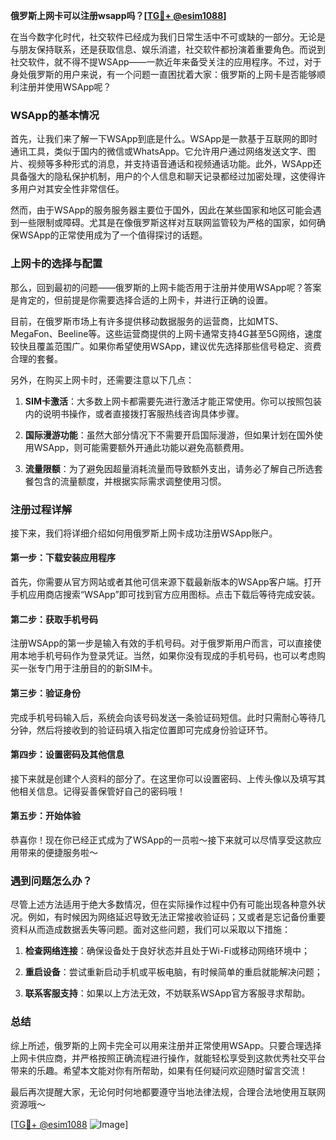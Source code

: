 **俄罗斯上网卡可以注册wsapp吗？[[TG💪+ @esim1088](https://t.me/s/esim1088)]**

在当今数字化时代，社交软件已经成为我们日常生活中不可或缺的一部分。无论是与朋友保持联系，还是获取信息、娱乐消遣，社交软件都扮演着重要角色。而说到社交软件，就不得不提WSApp——一款近年来备受关注的应用程序。不过，对于身处俄罗斯的用户来说，有一个问题一直困扰着大家：俄罗斯的上网卡是否能够顺利注册并使用WSApp呢？

### WSApp的基本情况

首先，让我们来了解一下WSApp到底是什么。WSApp是一款基于互联网的即时通讯工具，类似于国内的微信或WhatsApp。它允许用户通过网络发送文字、图片、视频等多种形式的消息，并支持语音通话和视频通话功能。此外，WSApp还具备强大的隐私保护机制，用户的个人信息和聊天记录都经过加密处理，这使得许多用户对其安全性非常信任。

然而，由于WSApp的服务服务器主要位于国外，因此在某些国家和地区可能会遇到一些限制或障碍。尤其是在像俄罗斯这样对互联网监管较为严格的国家，如何确保WSApp的正常使用成为了一个值得探讨的话题。

### 上网卡的选择与配置

那么，回到最初的问题——俄罗斯的上网卡能否用于注册并使用WSApp呢？答案是肯定的，但前提是你需要选择合适的上网卡，并进行正确的设置。

目前，在俄罗斯市场上有许多提供移动数据服务的运营商，比如MTS、MegaFon、Beeline等。这些运营商提供的上网卡通常支持4G甚至5G网络，速度较快且覆盖范围广。如果你希望使用WSApp，建议优先选择那些信号稳定、资费合理的套餐。

另外，在购买上网卡时，还需要注意以下几点：

1. **SIM卡激活**：大多数上网卡都需要先进行激活才能正常使用。你可以按照包装内的说明书操作，或者直接拨打客服热线咨询具体步骤。
   
2. **国际漫游功能**：虽然大部分情况下不需要开启国际漫游，但如果计划在国外使用WSApp，则可能需要额外开通此功能以避免高额费用。

3. **流量限额**：为了避免因超量消耗流量而导致额外支出，请务必了解自己所选套餐包含的流量额度，并根据实际需求调整使用习惯。

### 注册过程详解

接下来，我们将详细介绍如何用俄罗斯上网卡成功注册WSApp账户。

#### 第一步：下载安装应用程序
首先，你需要从官方网站或者其他可信来源下载最新版本的WSApp客户端。打开手机应用商店搜索“WSApp”即可找到官方应用图标。点击下载后等待完成安装。

#### 第二步：获取手机号码
注册WSApp的第一步是输入有效的手机号码。对于俄罗斯用户而言，可以直接使用本地手机号码作为登录凭证。当然，如果你没有现成的手机号码，也可以考虑购买一张专门用于注册目的的新SIM卡。

#### 第三步：验证身份
完成手机号码输入后，系统会向该号码发送一条验证码短信。此时只需耐心等待几分钟，然后将接收到的验证码填入指定位置即可完成身份验证环节。

#### 第四步：设置密码及其他信息
接下来就是创建个人资料的部分了。在这里你可以设置密码、上传头像以及填写其他相关信息。记得妥善保管好自己的密码哦！

#### 第五步：开始体验
恭喜你！现在你已经正式成为了WSApp的一员啦～接下来就可以尽情享受这款应用带来的便捷服务啦～

### 遇到问题怎么办？

尽管上述方法适用于绝大多数情况，但在实际操作过程中仍有可能出现各种意外状况。例如，有时候因为网络延迟导致无法正常接收验证码；又或者是忘记备份重要资料从而造成数据丢失等问题。面对这些问题，我们可以采取以下措施：

1. **检查网络连接**：确保设备处于良好状态并且处于Wi-Fi或移动网络环境中；
   
2. **重启设备**：尝试重新启动手机或平板电脑，有时候简单的重启就能解决问题；
   
3. **联系客服支持**：如果以上方法无效，不妨联系WSApp官方客服寻求帮助。

### 总结

综上所述，俄罗斯的上网卡完全可以用来注册并正常使用WSApp。只要合理选择上网卡供应商，并严格按照正确流程进行操作，就能轻松享受到这款优秀社交平台带来的乐趣。希望本文能对你有所帮助，如果有任何疑问欢迎随时留言交流！

最后再次提醒大家，无论何时何地都要遵守当地法律法规，合理合法地使用互联网资源哦～

[[TG💪+ @esim1088](https://t.me/s/esim1088) ![Image](https://i.postimg.cc/4NQfJmqS/Snipaste-2025-05-13-00-14-12.png)]